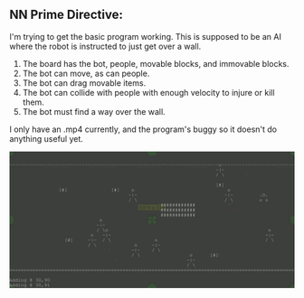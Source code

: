 ## NN Prime Directive:

I'm trying to get the basic program working.
This is supposed to be an AI where the robot is instructed to
just get over a wall.

1. The board has the bot, people, movable blocks, and immovable blocks.
1. The bot can move, as can people.
1. The bot can drag movable items.
1. The bot can collide with people with enough velocity to injure or kill them.
1. The bot must find a way over the wall.

I only have an .mp4 currently, and the program's buggy so it doesn't do anything
useful yet.

![Screencap anim](vid/screencap.gif)
